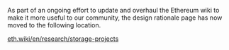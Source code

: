 As part of an ongoing effort to update and overhaul the Ethereum wiki to make it more useful to our community, the design rationale page has now moved to the following location.

[eth.wiki/en/research/storage-projects](https://eth.wiki/en/research/storage-projects)